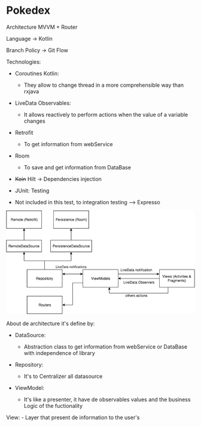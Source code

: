 # Pokedex

Architecture MVVM + Router

Language -> Kotlin

Branch Policy -> Git Flow

Technologies:

- Coroutines Kotlin:
    - They allow to change thread in a more comprehensible way than rxjava

- LiveData Observables:
    - It allows reactively to perform actions when the value of a variable changes

- Retrofit
  - To get information from webService

- Room
  - To save and get information from DataBase

- ~~Koin~~ Hilt -> Dependencies injection

- JUnit: Testing
- Not included in this test, to integration testing --> Expresso

![alt text](https://github.com/Rau00/wefoxPokedex/blob/master/architectureMVVM%2BRouter.png)

About de architecture it's define by:
 - DataSource:
    - Abstraction class to get information from webService or DataBase with independence of library
    
 - Repository:
    - It's to Centralizer all datasource
    
 - ViewModel:
    - It's like a presenter, it have de observables values and the business Logic of the fuctionality
    
 View:
    - Layer that present de information to the user's

